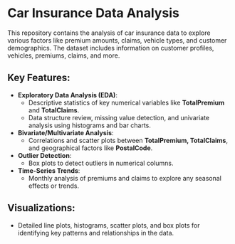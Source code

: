 # Car Insurance Data Analysis

This repository contains the analysis of car insurance data to explore various factors like premium amounts, claims, vehicle types, and customer demographics. The dataset includes information on customer profiles, vehicles, premiums, claims, and more.

## Key Features:
- **Exploratory Data Analysis (EDA)**: 
  - Descriptive statistics of key numerical variables like <strong>TotalPremium</strong> and <strong>TotalClaims</strong>.
  - Data structure review, missing value detection, and univariate analysis using histograms and bar charts.
- **Bivariate/Multivariate Analysis**:
  - Correlations and scatter plots between <strong>TotalPremium, TotalClaims</strong>, and geographical factors like <strong>PostalCode</strong>.
- **Outlier Detection**:
  - Box plots to detect outliers in numerical columns.
- **Time-Series Trends**:
  - Monthly analysis of premiums and claims to explore any seasonal effects or trends.

## Visualizations:
- Detailed line plots, histograms, scatter plots, and box plots for identifying key patterns and relationships in the data.

